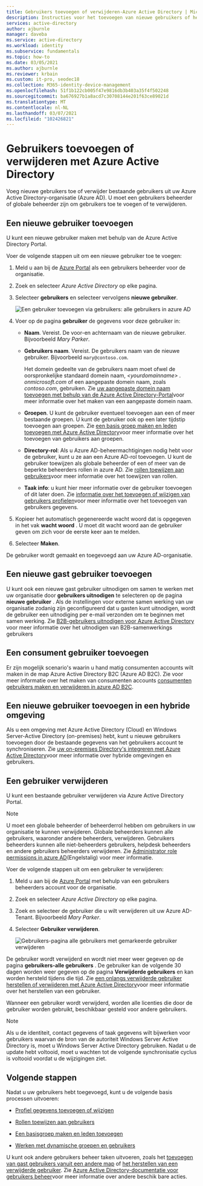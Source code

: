 ```yaml
---
title: Gebruikers toevoegen of verwijderen-Azure Active Directory | Microsoft Docs
description: Instructies voor het toevoegen van nieuwe gebruikers of het verwijderen van bestaande gebruikers met behulp van Azure Active Directory.
services: active-directory
author: ajburnle
manager: daveba
ms.service: active-directory
ms.workload: identity
ms.subservice: fundamentals
ms.topic: how-to
ms.date: 03/05/2021
ms.author: ajburnle
ms.reviewer: krbain
ms.custom: it-pro, seodec18
ms.collection: M365-identity-device-management
ms.openlocfilehash: 51f1b122cb005f47e9816db3b403a35f4f502248
ms.sourcegitcommit: ba676927b1a8acd7c30708144e201f63ce89021d
ms.translationtype: MT
ms.contentlocale: nl-NL
ms.lasthandoff: 03/07/2021
ms.locfileid: "102426821"
---
```

# <a name="add-or-delete-users-using-azure-active-directory"></a>Gebruikers toevoegen of verwijderen met Azure Active Directory

Voeg nieuwe gebruikers toe of verwijder bestaande gebruikers uit uw Azure Active Directory-organisatie (Azure AD). U moet een gebruikers beheerder of globale beheerder zijn om gebruikers toe te voegen of te verwijderen.

## <a name="add-a-new-user"></a>Een nieuwe gebruiker toevoegen

U kunt een nieuwe gebruiker maken met behulp van de Azure Active Directory Portal.

Voer de volgende stappen uit om een nieuwe gebruiker toe te voegen:

1. Meld u aan bij de [Azure Portal](https://portal.azure.com/) als een gebruikers beheerder voor de organisatie.

1. Zoek en selecteer *Azure Active Directory* op elke pagina.

1. Selecteer **gebruikers** en selecteer vervolgens **nieuwe gebruiker**.

    ![Een gebruiker toevoegen via gebruikers: alle gebruikers in azure AD](media/add-users-azure-active-directory/add-user-in-users-all-users.png)

1. Voer op de pagina **gebruiker** de gegevens voor deze gebruiker in:

   - **Naam**. Vereist. De voor-en achternaam van de nieuwe gebruiker. Bijvoorbeeld *Mary Parker*.

   - **Gebruikers naam**. Vereist. De gebruikers naam van de nieuwe gebruiker. Bijvoorbeeld `mary@contoso.com`.

     Het domein gedeelte van de gebruikers naam moet ofwel de oorspronkelijke standaard domein naam, *\<yourdomainname> . onmicrosoft.com* of een aangepaste domein naam, zoals *contoso.com*, gebruiken. Zie [uw aangepaste domein naam toevoegen met behulp van de Azure Active Directory-Portal](add-custom-domain.md)voor meer informatie over het maken van een aangepaste domein naam.

   - **Groepen**. U kunt de gebruiker eventueel toevoegen aan een of meer bestaande groepen. U kunt de gebruiker ook op een later tijdstip toevoegen aan groepen. Zie [een basis groep maken en leden toevoegen met Azure Active Directory](active-directory-groups-create-azure-portal.md)voor meer informatie over het toevoegen van gebruikers aan groepen.

   - **Directory-rol**: Als u Azure AD-beheermachtigingen nodig hebt voor de gebruiker, kunt u ze aan een Azure AD-rol toevoegen. U kunt de gebruiker toewijzen als globale beheerder of een of meer van de beperkte beheerders rollen in azure AD. Zie [rollen toewijzen aan gebruikers](active-directory-users-assign-role-azure-portal.md)voor meer informatie over het toewijzen van rollen.

   - **Taak info**: u kunt hier meer informatie over de gebruiker toevoegen of dit later doen. Zie [informatie over het toevoegen of wijzigen van gebruikers profielen](active-directory-users-profile-azure-portal.md)voor meer informatie over het toevoegen van gebruikers gegevens.

1. Kopieer het automatisch gegenereerde wacht woord dat is opgegeven in het vak **wacht woord** . U moet dit wacht woord aan de gebruiker geven om zich voor de eerste keer aan te melden.

1. Selecteer **Maken**.

De gebruiker wordt gemaakt en toegevoegd aan uw Azure AD-organisatie.

## <a name="add-a-new-guest-user"></a>Een nieuwe gast gebruiker toevoegen

U kunt ook een nieuwe gast gebruiker uitnodigen om samen te werken met uw organisatie door **gebruikers uitnodigen** te selecteren op de pagina **nieuwe gebruiker** . Als de instellingen voor externe samen werking van uw organisatie zodanig zijn geconfigureerd dat u gasten kunt uitnodigen, wordt de gebruiker een uitnodiging per e-mail verzonden om te beginnen met samen werking. Zie [B2B-gebruikers uitnodigen voor Azure Active Directory](../external-identities/add-users-administrator.md) voor meer informatie over het uitnodigen van B2B-samenwerkings gebruikers

## <a name="add-a-consumer-user"></a>Een consument gebruiker toevoegen

Er zijn mogelijk scenario's waarin u hand matig consumenten accounts wilt maken in de map Azure Active Directory B2C (Azure AD B2C). Zie voor meer informatie over het maken van consumenten accounts [consumenten gebruikers maken en verwijderen in azure AD B2C](../../active-directory-b2c/manage-users-portal.md).

## <a name="add-a-new-user-within-a-hybrid-environment"></a>Een nieuwe gebruiker toevoegen in een hybride omgeving

Als u een omgeving met Azure Active Directory (Cloud) en Windows Server-Active Directory (on-premises) hebt, kunt u nieuwe gebruikers toevoegen door de bestaande gegevens van het gebruikers account te synchroniseren. Zie [uw on-premises Directory's integreren met Azure Active Directory](../hybrid/whatis-hybrid-identity.md)voor meer informatie over hybride omgevingen en gebruikers.

## <a name="delete-a-user"></a>Een gebruiker verwijderen

U kunt een bestaande gebruiker verwijderen via Azure Active Directory Portal.

>[!Note]
>U moet een globale beheerder of beheerderrol hebben om gebruikers in uw organisatie te kunnen verwijderen. Globale beheerders kunnen alle gebruikers, waaronder andere beheerders, verwijderen. Gebruikers beheerders kunnen alle niet-beheerders gebruikers, helpdesk beheerders en andere gebruikers beheerders verwijderen. Zie [Administrator role permissions in azure AD](https://docs.microsoft.com/azure/active-directory/roles/permissions-reference)(Engelstalig) voor meer informatie.

Voer de volgende stappen uit om een gebruiker te verwijderen:

1. Meld u aan bij de [Azure Portal](https://portal.azure.com/) met behulp van een gebruikers beheerders account voor de organisatie.

1. Zoek en selecteer *Azure Active Directory* op elke pagina.

1. Zoek en selecteer de gebruiker die u wilt verwijderen uit uw Azure AD-Tenant. Bijvoorbeeld _Mary Parker_.

1. Selecteer **Gebruiker verwijderen**.

    ![Gebruikers-pagina alle gebruikers met gemarkeerde gebruiker verwijderen](media/add-users-azure-active-directory/delete-user-all-users-blade.png)

De gebruiker wordt verwijderd en wordt niet meer weer gegeven op de pagina **gebruikers-alle gebruikers** . De gebruiker kan de volgende 30 dagen worden weer gegeven op de pagina **Verwijderde gebruikers** en kan worden hersteld tijdens die tijd. Zie [een onlangs verwijderde gebruiker herstellen of verwijderen met Azure Active Directory](active-directory-users-restore.md)voor meer informatie over het herstellen van een gebruiker.

Wanneer een gebruiker wordt verwijderd, worden alle licenties die door de gebruiker worden gebruikt, beschikbaar gesteld voor andere gebruikers.

>[!Note]
>Als u de identiteit, contact gegevens of taak gegevens wilt bijwerken voor gebruikers waarvan de bron van de autoriteit Windows Server Active Directory is, moet u Windows Server Active Directory gebruiken. Nadat u de update hebt voltooid, moet u wachten tot de volgende synchronisatie cyclus is voltooid voordat u de wijzigingen ziet.

## <a name="next-steps"></a>Volgende stappen

Nadat u uw gebruikers hebt toegevoegd, kunt u de volgende basis processen uitvoeren:

- [Profiel gegevens toevoegen of wijzigen](active-directory-users-profile-azure-portal.md)

- [Rollen toewijzen aan gebruikers](active-directory-users-assign-role-azure-portal.md)

- [Een basisgroep maken en leden toevoegen](active-directory-groups-create-azure-portal.md)

- [Werken met dynamische groepen en gebruikers](../enterprise-users/groups-create-rule.md)

U kunt ook andere gebruikers beheer taken uitvoeren, zoals het [toevoegen van gast gebruikers vanuit een andere map](../external-identities/what-is-b2b.md) of [het herstellen van een verwijderde gebruiker](active-directory-users-restore.md). Zie [Azure Active Directory-documentatie voor gebruikers beheer](../enterprise-users/index.yml)voor meer informatie over andere beschik bare acties.